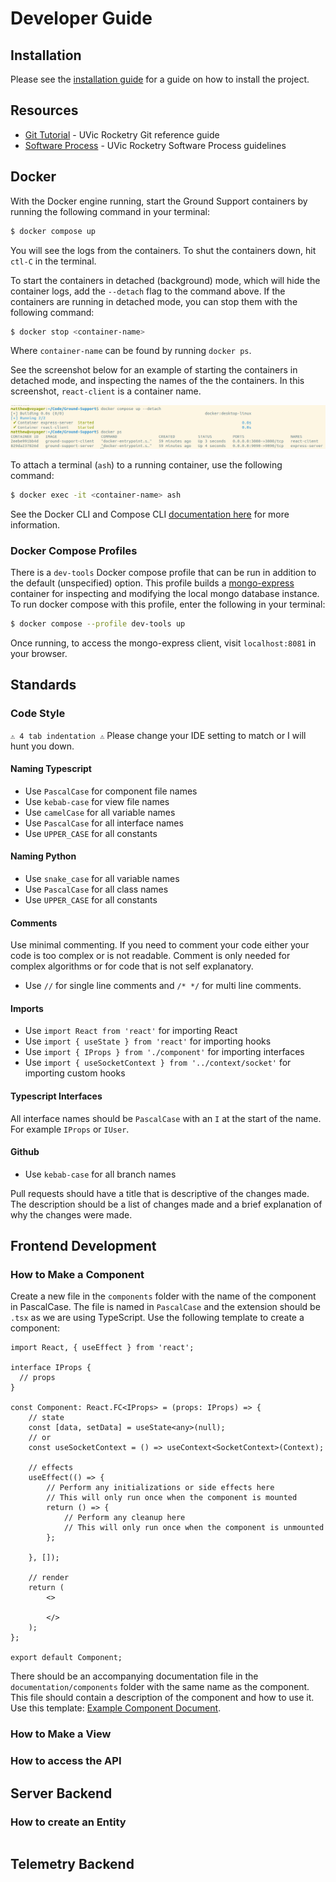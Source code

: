 # Developer Guide

## Installation

Please see the [installation guide](installation.md#developer-installation) for a guide on how to install the project.
## Resources
- [Git Tutorial](https://www.figma.com/proto/LAxam3HVit5yoHmCxu2xa2/Git?page-id=0%3A1&type=design&node-id=1-796&viewport=554%2C653%2C0.24&t=YB0SXZsT8TWyvT93-1&scaling=min-zoom&starting-point-node-id=1%3A19&mode=design) - UVic Rocketry Git reference guide
- [Software Process](https://docs.google.com/presentation/d/1gkJjfWnc6jsr0PQ29cYPVdIOYFZum4SubFt4X8ovL-o/edit#slide=id.g146cc2337ed_0_4) - UVic Rocketry Software Process guidelines

## Docker

With the Docker engine running, start the Ground Support containers by running the following command in your terminal: 

``` bash
$ docker compose up
```

You will see the logs from the containers. To shut the containers down, hit `ctl-C` in the terminal.

To start the containers in detached (background) mode, which will hide the container logs, add the `--detach` flag to the command above. If the containers are running in detached mode, you can stop them with the following command:

``` bash
$ docker stop <container-name>
```

Where `container-name` can be found by running `docker ps`.

See the screenshot below for an example of starting the containers in detached mode, and inspecting the names of the the containers. In this screenshot, `react-client` is a container name.

<p align="center">
    <img src="./assets/docker-detached-example.png" width="700"/>
</p>

To attach a terminal (`ash`) to a running container, use the following command:
``` bash
$ docker exec -it <container-name> ash
```

See the Docker CLI and Compose CLI [documentation here](https://docs.docker.com/reference/) for more information.

### Docker Compose Profiles

There is a `dev-tools` Docker compose profile that can be run in addition to the default (unspecified) option. This profile builds a [mongo-express](https://github.com/mongo-express/mongo-express) container for inspecting and modifying the local mongo database instance. To run docker compose with this profile, enter the following in your terminal:

``` bash
$ docker compose --profile dev-tools up
```

Once running, to access the mongo-express client, visit `localhost:8081` in your browser.

## Standards

### Code Style

`⚠️ 4 tab indentation ⚠️` Please change your IDE setting to match or I will hunt you down.

#### Naming Typescript
- Use `PascalCase` for component file names 
- Use `kebab-case` for view file names
- Use `camelCase` for all variable names
- Use `PascalCase` for all interface names
- Use `UPPER_CASE` for all constants

#### Naming Python
- Use `snake_case` for all variable names
- Use `PascalCase` for all class names
- Use `UPPER_CASE` for all constants

#### Comments
Use minimal commenting. If you need to comment your code either your code is too complex or is not readable. Comment is only needed for complex algorithms or for code that is not self explanatory. 

- Use `//` for single line comments and `/* */` for multi line comments.

#### Imports

- Use `import React from 'react'` for importing React
- Use `import { useState } from 'react'` for importing hooks
- Use `import { IProps } from './component'` for importing interfaces
- Use `import { useSocketContext } from '../context/socket'` for importing custom hooks

#### Typescript Interfaces
All interface names should be `PascalCase` with an `I` at the start of the name. For example `IProps` or `IUser`.

#### Github

- Use `kebab-case` for all branch names

Pull requests should have a title that is descriptive of the changes made. The description should be a list of changes made and a brief explanation of why the changes were made.

## Frontend Development


### How to Make a Component
Create a new file in the `components` folder with the name of the component in PascalCase. The file is named in `PascalCase` and the extension should be `.tsx` as we are using TypeScript. Use the following template to create a component:

```tsx
import React, { useEffect } from 'react';

interface IProps {
  // props
}

const Component: React.FC<IProps> = (props: IProps) => {
    // state
    const [data, setData] = useState<any>(null);
    // or 
    const useSocketContext = () => useContext<SocketContext>(Context);

    // effects
    useEffect(() => {
        // Perform any initializations or side effects here
        // This will only run once when the component is mounted
        return () => {
            // Perform any cleanup here
            // This will only run once when the component is unmounted
        };

    }, []);

    // render
    return (
        <>
        
        </>
    );
};

export default Component;
```
There should be an accompanying documentation file in the `documentation/components` folder with the same name as the component. This file should contain a description of the component and how to use it. Use this template: [Example Component Document](./components/exampleComponentDocumentation.md).
### How to Make a View

### How to access the API



## Server Backend 

### How to create an Entity
```tsx

```

## Telemetry Backend

